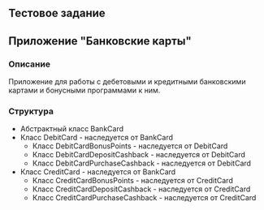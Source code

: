 ## Тестовое задание
## Приложение "Банковские карты"

### Описание
Приложение для работы с дебетовыми и кредитными банковскими картами и бонусными программами к ним.

### Структура
- Абстрактный класс BankCard
- Класс DebitCard - наследуется от BankCard
  - Класс DebitCardBonusPoints - наследуется от DebitCard
  - Класс DebitCardDepositCashback - наследуется от DebitCard
  - Класс DebitCardPurchaseCashback - наследуется от  DebitCard
- Класс CreditCard - наследуется от BankCard
  - Класс CreditCardBonusPoints - наследуется от CreditCard
  - Класс CreditCardDepositCashback - наследуется от CreditCard
  - Класс CreditCardPurchaseCashback - наследуется от CreditCard
